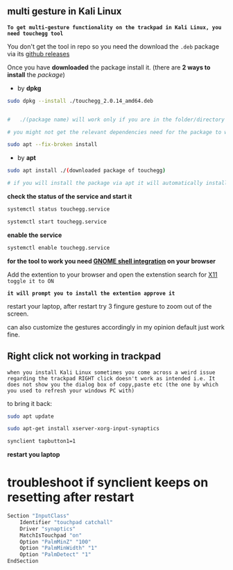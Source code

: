 ## multi gesture  in Kali Linux  

<B>`To get multi-gesture functionality on the trackpad in Kali Linux, you need touchegg tool `
  </B>
  
 You don't get the tool in repo so you need the download the `.deb` package via its [github releases](https://github.com/JoseExposito/touchegg/releases)  

 Once you have **downloaded** the package install it. (there are **2 ways to install** the *package*)
 
- by **dpkg**

```bash
sudo dpkg --install ./touchegg_2.0.14_amd64.deb


#   ./(package name) will work only if you are in the folder/directory where the package is downloaded

# you might not get the relevant dependencies need for the package to work properly for that type:
```
```bash
sudo apt --fix-broken install
```
- by **apt**

```bash
sudo apt install ./(downloaded package of touchegg)

# if you will install the package via apt it will automatically install the dependencies required for the package 
```

**check the status of the service and start it**

```bash
systemctl status touchegg.service
```
```bash
systemctl start touchegg.service
```
**enable the service**

```bash
systemctl enable touchegg.service
```

**for the tool to work you need [GNOME shell integration](https://chrome.google.com/webstore/detail/gnome-shell-integration/gphhapmejobijbbhgpjhcjognlahblep) on your browser**

Add the extention to your browser and open the extenstion search for [X11](https://extensions.gnome.org/extension/4033/x11-gestures/) `toggle it to ON`
<B>
  
`it will prompt you to install the extention approve it`
</B>

restart your laptop, after restart try 3 fingure gesture to zoom out of the screen.

can also customize the gestures accordingly in my opinion default just work fine.




## Right click not working in trackpad

`when you install Kali Linux sometimes you come across a weird issue regarding the trackpad
RIGHT click doesn't work as intended i.e. It does not show you the dialog box of copy,paste etc (the one by which you used to refresh your windows PC with)`

to bring it back:

```bash
sudo apt update
```
```bash
sudo apt-get install xserver-xorg-input-synaptics
```

```bash
synclient tapbutton1=1
```
**restart you laptop**

# troubleshoot if synclient keeps on resetting after restart

```bash
Section "InputClass"
    Identifier "touchpad catchall"
    Driver "synaptics"
    MatchIsTouchpad "on"
    Option "PalmMinZ" "100"
    Option "PalmMinWidth" "1"
    Option "PalmDetect" "1"
EndSection
```






